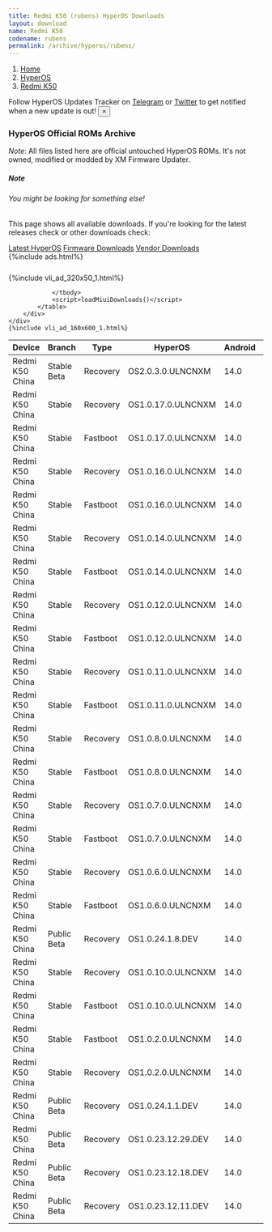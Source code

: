 ```yaml
---
title: Redmi K50 (rubens) HyperOS Downloads
layout: download
name: Redmi K50
codename: rubens
permalink: /archive/hyperos/rubens/
---
```

<nav aria-label="breadcrumb">
    <ol class="breadcrumb">
        <li class="breadcrumb-item"><a href="/">Home</a></li>
        <li class="breadcrumb-item"><a href="/hyperos/">HyperOS</a></li>
        <li class="breadcrumb-item active" aria-current="page"><a href="/hyperos/rubens/">Redmi K50</a></li>
    </ol>
</nav>
<div class="alert alert-primary alert-dismissible fade show" role="alert">
    Follow HyperOS Updates Tracker on <a href="https://t.me/MIUIUpdatesTracker" class="alert-link">Telegram</a>
     or <a href="https://twitter.com/MiFwUpdater" class="alert-link">Twitter</a> to get notified when a new update is out!
    <button type="button" class="close" data-dismiss="alert" aria-label="Close">
        <span aria-hidden="true">&times;</span>
    </button>
</div>

### HyperOS Official ROMs Archive
*Note*: All files listed here are official untouched HyperOS ROMs. It's not owned, modified or modded by XM Firmware Updater.
<div class="card">
  <div class="card-body">
    <h5 class="card-title">Note</h5>
    <h6 class="card-subtitle mb-2 text-muted">You might be looking for something else!</h6>
    <p class="card-text">This page shows all available downloads.
     If you're looking for the latest releases check or other downloads check:</p>
    <a href="/hyperos/rubens/" class="card-link">Latest HyperOS</a>
    <a href="/firmware/rubens/" class="card-link">Firmware Downloads</a>
    <a href="/vendor/rubens/" class="card-link">Vendor Downloads</a>
  </div>
</div>
{%include ads.html%}
<div class="row justify-content-center">
    <div class="col-10">
        <div class="table-responsive-md" style="margin-top: 25px;">
            {%include vli_ad_320x50_1.html%}
            <table id="miui" class="display dt-responsive nowrap compact table table-striped table-hover table-sm">
                <thead class="thead-dark">
                    <tr>
                        <th data-ref="device">Device</th>
                        <th data-ref="branch">Branch</th>
                        <th data-ref="type">Type</th>
                        <th data-ref="miui">HyperOS</th>
                        <th data-ref="android">Android</th>
                        <th data-ref="size">Size</th>
                        <th data-ref="size">Date</th>
                        <th data-ref="link">Link</th>
                    </tr>
                </thead>
                <tbody>
                <tr><td>Redmi K50 China</td><td>Stable Beta</td><td>Recovery</td><td>OS2.0.3.0.ULNCNXM</td><td>14.0</td><td>6.3 GB</td><td>2025-03-25</td><td><a href="/hyperos/rubens/stable beta/OS2.0.3.0.ULNCNXM/">Download</a></td></tr>
<tr><td>Redmi K50 China</td><td>Stable</td><td>Recovery</td><td>OS1.0.17.0.ULNCNXM</td><td>14.0</td><td>6.1 GB</td><td>2025-02-11</td><td><a href="/hyperos/rubens/stable/OS1.0.17.0.ULNCNXM/">Download</a></td></tr>
<tr><td>Redmi K50 China</td><td>Stable</td><td>Fastboot</td><td>OS1.0.17.0.ULNCNXM</td><td>14.0</td><td>7.1 GB</td><td>2025-01-20</td><td><a href="/hyperos/rubens/stable/OS1.0.17.0.ULNCNXM/">Download</a></td></tr>
<tr><td>Redmi K50 China</td><td>Stable</td><td>Recovery</td><td>OS1.0.16.0.ULNCNXM</td><td>14.0</td><td>6.1 GB</td><td>2025-01-13</td><td><a href="/hyperos/rubens/stable/OS1.0.16.0.ULNCNXM/">Download</a></td></tr>
<tr><td>Redmi K50 China</td><td>Stable</td><td>Fastboot</td><td>OS1.0.16.0.ULNCNXM</td><td>14.0</td><td>7.2 GB</td><td>2025-01-07</td><td><a href="/hyperos/rubens/stable/OS1.0.16.0.ULNCNXM/">Download</a></td></tr>
<tr><td>Redmi K50 China</td><td>Stable</td><td>Recovery</td><td>OS1.0.14.0.ULNCNXM</td><td>14.0</td><td>6.1 GB</td><td>2024-12-05</td><td><a href="/hyperos/rubens/stable/OS1.0.14.0.ULNCNXM/">Download</a></td></tr>
<tr><td>Redmi K50 China</td><td>Stable</td><td>Fastboot</td><td>OS1.0.14.0.ULNCNXM</td><td>14.0</td><td>7.3 GB</td><td>2024-11-27</td><td><a href="/hyperos/rubens/stable/OS1.0.14.0.ULNCNXM/">Download</a></td></tr>
<tr><td>Redmi K50 China</td><td>Stable</td><td>Recovery</td><td>OS1.0.12.0.ULNCNXM</td><td>14.0</td><td>6.1 GB</td><td>2024-10-25</td><td><a href="/hyperos/rubens/stable/OS1.0.12.0.ULNCNXM/">Download</a></td></tr>
<tr><td>Redmi K50 China</td><td>Stable</td><td>Fastboot</td><td>OS1.0.12.0.ULNCNXM</td><td>14.0</td><td>7.3 GB</td><td>2024-10-15</td><td><a href="/hyperos/rubens/stable/OS1.0.12.0.ULNCNXM/">Download</a></td></tr>
<tr><td>Redmi K50 China</td><td>Stable</td><td>Recovery</td><td>OS1.0.11.0.ULNCNXM</td><td>14.0</td><td>6.1 GB</td><td>2024-09-26</td><td><a href="/hyperos/rubens/stable/OS1.0.11.0.ULNCNXM/">Download</a></td></tr>
<tr><td>Redmi K50 China</td><td>Stable</td><td>Fastboot</td><td>OS1.0.11.0.ULNCNXM</td><td>14.0</td><td>7.3 GB</td><td>2024-09-11</td><td><a href="/hyperos/rubens/stable/OS1.0.11.0.ULNCNXM/">Download</a></td></tr>
<tr><td>Redmi K50 China</td><td>Stable</td><td>Recovery</td><td>OS1.0.8.0.ULNCNXM</td><td>14.0</td><td>6.1 GB</td><td>2024-07-28</td><td><a href="/hyperos/rubens/stable/OS1.0.8.0.ULNCNXM/">Download</a></td></tr>
<tr><td>Redmi K50 China</td><td>Stable</td><td>Fastboot</td><td>OS1.0.8.0.ULNCNXM</td><td>14.0</td><td>7.3 GB</td><td>2024-07-18</td><td><a href="/hyperos/rubens/stable/OS1.0.8.0.ULNCNXM/">Download</a></td></tr>
<tr><td>Redmi K50 China</td><td>Stable</td><td>Recovery</td><td>OS1.0.7.0.ULNCNXM</td><td>14.0</td><td>6.1 GB</td><td>2024-06-21</td><td><a href="/hyperos/rubens/stable/OS1.0.7.0.ULNCNXM/">Download</a></td></tr>
<tr><td>Redmi K50 China</td><td>Stable</td><td>Fastboot</td><td>OS1.0.7.0.ULNCNXM</td><td>14.0</td><td>7.3 GB</td><td>2024-06-11</td><td><a href="/hyperos/rubens/stable/OS1.0.7.0.ULNCNXM/">Download</a></td></tr>
<tr><td>Redmi K50 China</td><td>Stable</td><td>Recovery</td><td>OS1.0.6.0.ULNCNXM</td><td>14.0</td><td>6.1 GB</td><td>2024-03-19</td><td><a href="/hyperos/rubens/stable/OS1.0.6.0.ULNCNXM/">Download</a></td></tr>
<tr><td>Redmi K50 China</td><td>Stable</td><td>Fastboot</td><td>OS1.0.6.0.ULNCNXM</td><td>14.0</td><td>7.2 GB</td><td>2024-03-13</td><td><a href="/hyperos/rubens/stable/OS1.0.6.0.ULNCNXM/">Download</a></td></tr>
<tr><td>Redmi K50 China</td><td>Public Beta</td><td>Recovery</td><td>OS1.0.24.1.8.DEV</td><td>14.0</td><td>6.1 GB</td><td>2024-01-12</td><td><a href="/hyperos/rubens/public beta/OS1.0.24.1.8.DEV/">Download</a></td></tr>
<tr><td>Redmi K50 China</td><td>Stable</td><td>Recovery</td><td>OS1.0.10.0.ULNCNXM</td><td>14.0</td><td>6.1 GB</td><td>2024-08-16</td><td><a href="/hyperos/rubens/stable/OS1.0.10.0.ULNCNXM/">Download</a></td></tr>
<tr><td>Redmi K50 China</td><td>Stable</td><td>Fastboot</td><td>OS1.0.10.0.ULNCNXM</td><td>14.0</td><td>7.3 GB</td><td>2024-08-06</td><td><a href="/hyperos/rubens/stable/OS1.0.10.0.ULNCNXM/">Download</a></td></tr>
<tr><td>Redmi K50 China</td><td>Stable</td><td>Fastboot</td><td>OS1.0.2.0.ULNCNXM</td><td>14.0</td><td>7.2 GB</td><td>2024-02-29</td><td><a href="/hyperos/rubens/stable/OS1.0.2.0.ULNCNXM/">Download</a></td></tr>
<tr><td>Redmi K50 China</td><td>Stable</td><td>Recovery</td><td>OS1.0.2.0.ULNCNXM</td><td>14.0</td><td>6.1 GB</td><td>2024-01-29</td><td><a href="/hyperos/rubens/stable/OS1.0.2.0.ULNCNXM/">Download</a></td></tr>
<tr><td>Redmi K50 China</td><td>Public Beta</td><td>Recovery</td><td>OS1.0.24.1.1.DEV</td><td>14.0</td><td>6.1 GB</td><td>2024-01-05</td><td><a href="/hyperos/rubens/public beta/OS1.0.24.1.1.DEV/">Download</a></td></tr>
<tr><td>Redmi K50 China</td><td>Public Beta</td><td>Recovery</td><td>OS1.0.23.12.29.DEV</td><td>14.0</td><td>6.1 GB</td><td>2023-12-30</td><td><a href="/hyperos/rubens/public beta/OS1.0.23.12.29.DEV/">Download</a></td></tr>
<tr><td>Redmi K50 China</td><td>Public Beta</td><td>Recovery</td><td>OS1.0.23.12.18.DEV</td><td>14.0</td><td>6.1 GB</td><td>2023-12-22</td><td><a href="/hyperos/rubens/public beta/OS1.0.23.12.18.DEV/">Download</a></td></tr>
<tr><td>Redmi K50 China</td><td>Public Beta</td><td>Recovery</td><td>OS1.0.23.12.11.DEV</td><td>14.0</td><td>6.1 GB</td><td>2023-12-15</td><td><a href="/hyperos/rubens/public beta/OS1.0.23.12.11.DEV/">Download</a></td></tr>

                </tbody>
                <script>loadMiuiDownloads()</script>
            </table>
        </div>
    </div>
    {%include vli_ad_160x600_1.html%}
</div>
